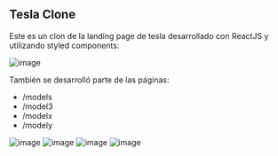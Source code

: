 ## Tesla Clone

Este es un clon de la landing page de tesla desarrollado con ReactJS y utilizando styled components:

![image](https://github.com/RANDRESS23/tesla-clone/assets/115477371/3dd0c7f1-7735-4982-b6a2-a95cfca385c1)

También se desarrolló parte de las páginas:

- /models
- /model3
- /modelx
- /modely

![image](https://github.com/RANDRESS23/tesla-clone/assets/115477371/de54efe2-f1f4-433f-8551-63919f0ec2ac)
![image](https://github.com/RANDRESS23/tesla-clone/assets/115477371/3967ce00-ff5f-4093-bd04-ef8b128672c7)
![image](https://github.com/RANDRESS23/tesla-clone/assets/115477371/65cce6d1-e96e-4d5d-9f40-943331175f20)
![image](https://github.com/RANDRESS23/tesla-clone/assets/115477371/26cc0c5a-4597-4b0d-af25-9fbcb7ef555e)



